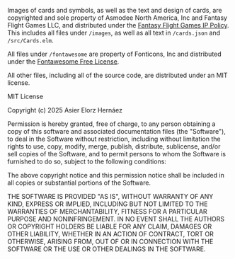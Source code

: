 Images of cards and symbols, as well as the text and design of cards, are copyrighted and sole property of Asmodee North America, Inc and Fantasy Flight Games LLC, and distributed under the [Fantasy Flight Games IP Policy](https://images-cdn.fantasyflightgames.com/filer_public/51/c8/51c8035b-240e-4a12-8ab6-a7b34b97c819/ip_policy_2024_aug20.pdf). This includes all files under `/images`, as well as all text in `/cards.json` and `/src/Cards.elm`.

All files under `/fontawesome` are property of Fonticons, Inc and distributed under the [Fontawesome Free License](https://fontawesome.com/license/free).

All other files, including all of the source code, are distributed under an MIT license.

MIT License

Copyright (c) 2025 Asier Elorz Hernáez

Permission is hereby granted, free of charge, to any person obtaining a copy
of this software and associated documentation files (the "Software"), to deal
in the Software without restriction, including without limitation the rights
to use, copy, modify, merge, publish, distribute, sublicense, and/or sell
copies of the Software, and to permit persons to whom the Software is
furnished to do so, subject to the following conditions:

The above copyright notice and this permission notice shall be included in all
copies or substantial portions of the Software.

THE SOFTWARE IS PROVIDED "AS IS", WITHOUT WARRANTY OF ANY KIND, EXPRESS OR
IMPLIED, INCLUDING BUT NOT LIMITED TO THE WARRANTIES OF MERCHANTABILITY,
FITNESS FOR A PARTICULAR PURPOSE AND NONINFRINGEMENT. IN NO EVENT SHALL THE
AUTHORS OR COPYRIGHT HOLDERS BE LIABLE FOR ANY CLAIM, DAMAGES OR OTHER
LIABILITY, WHETHER IN AN ACTION OF CONTRACT, TORT OR OTHERWISE, ARISING FROM,
OUT OF OR IN CONNECTION WITH THE SOFTWARE OR THE USE OR OTHER DEALINGS IN THE
SOFTWARE.
